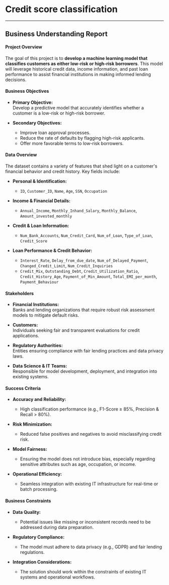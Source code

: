 # Credit score classification

---

## Business Understanding Report 

#### Project Overview
The goal of this project is to **develop a machine learning model that classifies customers as either low-risk or high-risk borrowers**. This model will leverage historical credit data, income information, and past loan performance to assist financial institutions in making informed lending decisions.

#### Business Objectives
- **Primary Objective:**  
  Develop a predictive model that accurately identifies whether a customer is a low-risk or high-risk borrower.

- **Secondary Objectives:**  
  - Improve loan approval processes.  
  - Reduce the rate of defaults by flagging high-risk applicants.  
  - Offer more favorable terms to low-risk borrowers.

#### Data Overview
The dataset contains a variety of features that shed light on a customer's financial behavior and credit history. Key fields include:

- **Personal & Identification:**  
  - `ID`, `Customer_ID`, `Name`, `Age`, `SSN`, `Occupation`

- **Income & Financial Details:**  
  - `Annual_Income`, `Monthly_Inhand_Salary`, `Monthly_Balance`, `Amount_invested_monthly`

- **Credit & Loan Information:**  
  - `Num_Bank_Accounts`, `Num_Credit_Card`, `Num_of_Loan`, `Type_of_Loan`, `Credit_Score`

- **Loan Performance & Credit Behavior:**  
  - `Interest_Rate`, `Delay_from_due_date`, `Num_of_Delayed_Payment`, `Changed_Credit_Limit`, `Num_Credit_Inquiries`  
  - `Credit_Mix`, `Outstanding_Debt`, `Credit_Utilization_Ratio`, `Credit_History_Age`, `Payment_of_Min_Amount`, `Total_EMI_per_month`, `Payment_Behaviour`

#### Stakeholders
- **Financial Institutions:**  
  Banks and lending organizations that require robust risk assessment models to mitigate default risks.

- **Customers:**  
  Individuals seeking fair and transparent evaluations for credit applications.

- **Regulatory Authorities:**  
  Entities ensuring compliance with fair lending practices and data privacy laws.

- **Data Science & IT Teams:**  
  Responsible for model development, deployment, and integration into existing systems.

#### Success Criteria
- **Accuracy and Reliability:**  
  - High classification performance (e.g., F1-Score ≥ 85%, Precision & Recall > 80%).

- **Risk Minimization:**  
  - Reduced false positives and negatives to avoid misclassifying credit risk.

- **Model Fairness:**  
  - Ensuring the model does not introduce bias, especially regarding sensitive attributes such as age, occupation, or income.

- **Operational Efficiency:**  
  - Seamless integration with existing IT infrastructure for real-time or batch processing.

#### Business Constraints
- **Data Quality:**  
  - Potential issues like missing or inconsistent records need to be addressed during data preparation.

- **Regulatory Compliance:**  
  - The model must adhere to data privacy (e.g., GDPR) and fair lending regulations.

- **Integration Considerations:**  
  - The solution should work within the constraints of existing IT systems and operational workflows.
